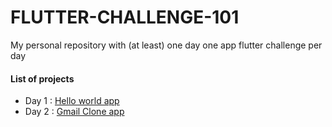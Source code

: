 # FLUTTER-CHALLENGE-101
My personal repository with (at least) one day one app flutter challenge per day

#### List of projects
- Day 1 : [Hello world app](https://github.com/ade1256/FLUTTER-CHALLENGE-101/tree/master/1_helloworld)
- Day 2 : [Gmail Clone app](https://github.com/ade1256/FLUTTER-CHALLENGE-101/tree/master/day2_gmail_clone)